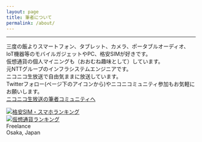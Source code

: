 ```yaml
---
layout: page
title: 筆者について
permalink: /about/
---
```

---
三度の飯よりスマートフォン、タブレット、カメラ、ポータブルオーディオ、IoT機器等のモバイルガジェットやPC、格安SIMが好きです。  
仮想通貨の個人マイニングも（おおむね趣味として）しています。  
元NTTグループのインフラシステムエンジニアです。  
ニコニコ生放送で自由気ままに放送しています。  
Twitterフォロー(ページ下のアイコンから)やニコニコミュニティ参加もお気軽にお願いします。   
[ニコニコ生放送の筆者コミュニティへ](http://com.nicovideo.jp/community/co1136215/)  

[<img src="https://blog.with2.net/img/banner/c/banner_1/br_c_1081_1.gif" title="格安SIM・スマホランキング">](//blog.with2.net/link/?1941652:1081)  
[<img src="https://blog.with2.net/img/banner/c/banner_1/br_c_1068_1.gif" title="仮想通貨ランキング">](//blog.with2.net/link/?1941652:1068)  
Freelance  
Osaka, Japan
